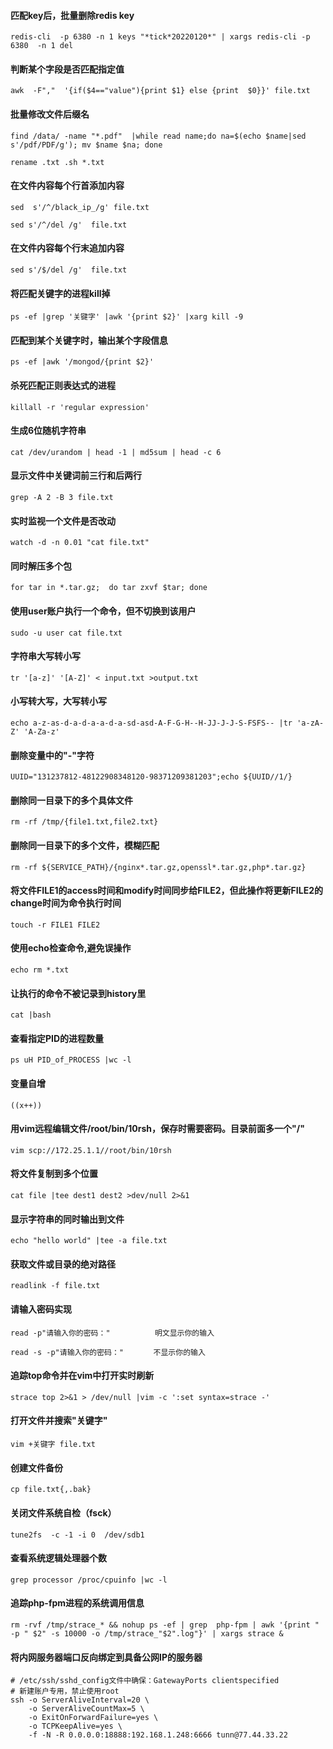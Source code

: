 #### 匹配key后，批量删除redis key
```
redis-cli  -p 6380 -n 1 keys "*tick*20220120*" | xargs redis-cli -p 6380  -n 1 del
```
#### 判断某个字段是否匹配指定值
```
awk  -F","  '{if($4=="value"){print $1} else {print  $0}}' file.txt
```
#### 批量修改文件后缀名
```
find /data/ -name "*.pdf"  |while read name;do na=$(echo $name|sed s'/pdf/PDF/g'); mv $name $na; done
```
```
rename .txt .sh *.txt
```
#### 在文件内容每个行首添加内容
```
sed  s'/^/black_ip_/g' file.txt
```
```
sed s'/^/del /g'  file.txt
```
#### 在文件内容每个行末追加内容
```
sed s'/$/del /g'  file.txt
```
#### 将匹配关键字的进程kill掉
```
ps -ef |grep '关键字' |awk '{print $2}' |xarg kill -9
```
#### 匹配到某个关键字时，输出某个字段信息
```
ps -ef |awk '/mongod/{print $2}'
```
#### 杀死匹配正则表达式的进程
```
killall -r 'regular expression'
```
#### 生成6位随机字符串
```
cat /dev/urandom | head -1 | md5sum | head -c 6
```
#### 显示文件中关键词前三行和后两行
```
grep -A 2 -B 3 file.txt
```
#### 实时监视一个文件是否改动
```
watch -d -n 0.01 "cat file.txt"
```
#### 同时解压多个包
```
for tar in *.tar.gz;  do tar zxvf $tar; done
```
#### 使用user账户执行一个命令，但不切换到该用户
```
sudo -u user cat file.txt
```
#### 字符串大写转小写
```
tr '[a-z]' '[A-Z]' < input.txt >output.txt
```
#### 小写转大写，大写转小写
```
echo a-z-as-d-a-d-a-a-d-a-sd-asd-A-F-G-H--H-JJ-J-J-S-FSFS-- |tr 'a-zA-Z' 'A-Za-z'
```
#### 删除变量中的"-"字符
```
UUID="131237812-48122908348120-98371209381203";echo ${UUID//1/}
```
#### 删除同一目录下的多个具体文件
```
rm -rf /tmp/{file1.txt,file2.txt}
```
#### 删除同一目录下的多个文件，模糊匹配
```
rm -rf ${SERVICE_PATH}/{nginx*.tar.gz,openssl*.tar.gz,php*.tar.gz}
```
#### 将文件FILE1的access时间和modify时间同步给FILE2，但此操作将更新FILE2的change时间为命令执行时间
```
touch -r FILE1 FILE2
```
#### 使用echo检查命令,避免误操作
```
echo rm *.txt
```
#### 让执行的命令不被记录到history里
```
cat |bash
```
#### 查看指定PID的进程数量
```
ps uH PID_of_PROCESS |wc -l
```

#### 变量自增
```
((x++))
```
#### 用vim远程编辑文件/root/bin/10rsh，保存时需要密码。目录前面多一个"/"
```
vim scp://172.25.1.1//root/bin/10rsh
```
#### 将文件复制到多个位置
```
cat file |tee dest1 dest2 >dev/null 2>&1
```
#### 显示字符串的同时输出到文件
```
echo "hello world" |tee -a file.txt
```
#### 获取文件或目录的绝对路径
```
readlink -f file.txt
```
#### 请输入密码实现
```
read -p"请输入你的密码："　　　　　　明文显示你的输入
```
```
read -s -p"请输入你的密码："　　　　不显示你的输入
```
#### 追踪top命令并在vim中打开实时刷新
```
strace top 2>&1 > /dev/null |vim -c ':set syntax=strace -'
```
#### 打开文件并搜索"关键字"
```
vim +关键字 file.txt
```
#### 创建文件备份
```
cp file.txt{,.bak}
```
#### 关闭文件系统自检（fsck）
```
tune2fs  -c -1 -i 0  /dev/sdb1
```
#### 查看系统逻辑处理器个数
```
grep processor /proc/cpuinfo |wc -l
```
#### 追踪php-fpm进程的系统调用信息
```
rm -rvf /tmp/strace_* && nohup ps -ef | grep  php-fpm | awk '{print " -p " $2" -s 10000 -o /tmp/strace_"$2".log"}' | xargs strace &
```
#### 将内网服务器端口反向绑定到具备公网IP的服务器
```
# /etc/ssh/sshd_config文件中确保：GatewayPorts clientspecified
# 新建账户专用，禁止使用root
ssh -o ServerAliveInterval=20 \
    -o ServerAliveCountMax=5 \
    -o ExitOnForwardFailure=yes \
    -o TCPKeepAlive=yes \
    -f -N -R 0.0.0.0:18888:192.168.1.248:6666 tunn@77.44.33.22
```
